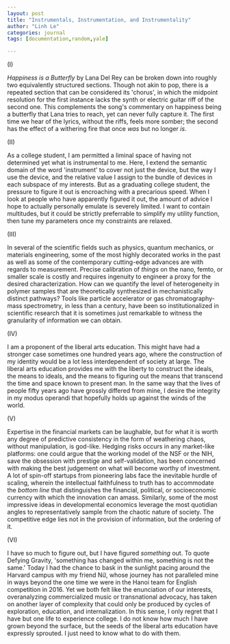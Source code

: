 ```yaml
---
layout: post
title: "Instrumentals, Instrumentation, and Instrumentality"
author: "Linh Le"
categories: journal
tags: [documentation,random,yale]

---
```


(I)

<em>Happiness is a Butterfly</em> by Lana Del Rey can be broken down into roughly two equivalently structured sections. Though not akin to pop, there is a repeated section that can be considered its 'chorus', in which the midpoint resolution for the first instance lacks the synth or electric guitar riff of the second one. This complements the song's commentary on happiness being a butterfly that Lana tries to reach, yet can never fully capture it. The first time we hear of the lyrics, without the riffs, feels more somber; the second has the effect of a withering fire that once <em>was</em> but no longer <em>is</em>.

(II)

As a college student, I am permitted a liminal space of having not determined yet what is instrumental to me. Here, I extend the semantic domain of the word 'instrument' to cover not just the device, but the way I use the device, and the relative value I assign to the bundle of devices in each subspace of my interests. But as a graduating college student, the pressure to figure it out is encroaching with a precarious speed. When I look at people who have apparently figured it out, the amount of advice I hope to actually personally emulate is severely limited. I want to contain multitudes, but it could be strictly preferrable to simplify my utility function, then tune my parameters once my constraints are relaxed.

(III)

In several of the scientific fields such as physics, quantum mechanics, or materials engineering, some of the most highly decorated works in the past as well as some of the contemporary cutting-edge advances are with regards to measurement. Precise calibration of <em>things</em> on the nano, femto, or smaller scale is costly and requires ingenuity to engineer a proxy for the desired characterization. How can we quantify the level of heterogeneity in polymer samples that are theoretically synthesized in mechanistically distinct pathways? Tools like particle accelerator or gas chromatography-mass spectrometry, in less than a century, have been so institutionalized in scientific research that it is sometimes just remarkable to witness the granularity of information we can obtain.

(IV)

I am a proponent of the liberal arts education. This might have had a stronger case sometimes one hundred years ago, where the construction of my identity would be a lot less interdependent of society at large. The liberal arts education provides me with the liberty to construct the ideals, the means to ideals, and the means to figuring out the means that transcend the time and space known to present man. In the same way that the lives of people fifty years ago have grossly differed from mine, I desire the integrity in my modus operandi that hopefully holds up against the winds of the world.

(V)

Expertise in the financial markets can be laughable, but for what it is worth any degree of predictive consistency in the form of weathering chaos, without manipulation, is god-like. Hedging risks occurs in any market-like platforms: one could argue that the working model of the NSF or the NIH, save the obsession with prestige and self-validation, has been concerned with making the best judgement on what will become worthy of investment. A lot of spin-off startups from pioneering labs face the inevitable hurdle of scaling, wherein the intellectual faithfulness to truth has to accommodate the <em>bottom line</em> that distinguishes the financial, political, or socioeconomic currency with which the innovation can amass. Similarly, some of the most impressive ideas in developmental economics leverage the most quotidian angles to representatively sample from the chaotic nature of society. The competitive edge lies not in the provision of information, but the ordering of it.

(VI)

I have so much to figure out, but I have figured <em>something</em> out. To quote Defying Gravity, 'something has changed within me, something is not the same.' Today I had the chance to bask in the sunlight pacing around the Harvard campus with my friend Nữ, whose journey has not paralleled mine in ways beyond the one time we were in the Hanoi team for English competition in 2016. Yet we both felt like the enunciation of our interests, overanalyzing commercialized music or transnational advocacy, has taken on another layer of complexity that could only be produced by cycles of exploration, education, and internalization. In this sense, I only regret that I have but one life to experience college. I do not know how much I have grown beyond the surface, but the seeds of the liberal arts education have expressly sprouted. I just need to know what to do with them.